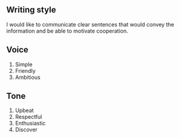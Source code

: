 ## Writing style
I would like to communicate clear sentences that would convey the information and be able to motivate cooperation.

## Voice
1. Simple
2. Friendly
3. Ambitious

## Tone
1. Upbeat
2. Respectful
3. Enthusiastic
4. Discover
